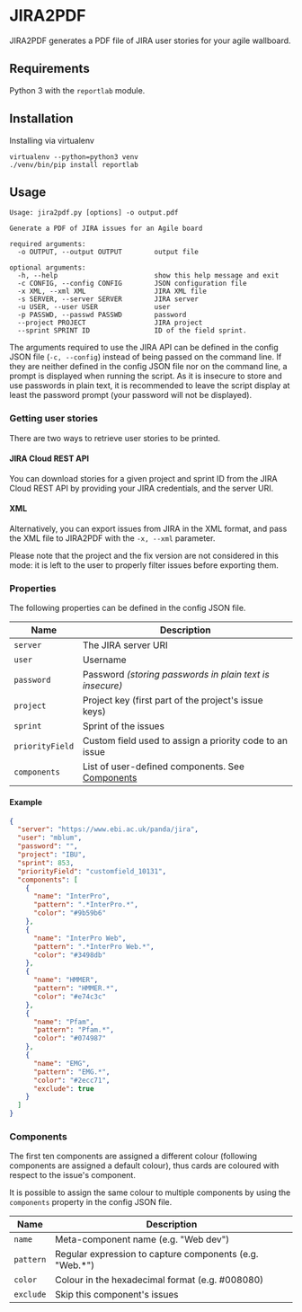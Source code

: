 # JIRA2PDF

JIRA2PDF generates a PDF file of JIRA user stories for your agile wallboard.
 
## Requirements

Python 3 with the `reportlab` module.

## Installation

Installing via virtualenv
```
virtualenv --python=python3 venv
./venv/bin/pip install reportlab
```

## Usage

```
Usage: jira2pdf.py [options] -o output.pdf

Generate a PDF of JIRA issues for an Agile board

required arguments:
  -o OUTPUT, --output OUTPUT        output file

optional arguments:
  -h, --help                        show this help message and exit
  -c CONFIG, --config CONFIG        JSON configuration file
  -x XML, --xml XML                 JIRA XML file
  -s SERVER, --server SERVER        JIRA server
  -u USER, --user USER              user
  -p PASSWD, --passwd PASSWD        password
  --project PROJECT                 JIRA project
  --sprint SPRINT ID                ID of the field sprint.
```

The arguments required to use the JIRA API can be defined in the config JSON file (`-c, --config`) instead of being passed on the command line. If they are neither defined in the config JSON file nor on the command line, a prompt is displayed when running the script. As it is insecure to store and use passwords in plain text, it is recommended to leave the script display at least the password prompt (your password will not be displayed).

### Getting user stories

There are two ways to retrieve user stories to be printed. 

#### JIRA Cloud REST API

You can download stories for a given project and   sprint ID from the JIRA Cloud REST API by providing your JIRA credentials, and the server URI.

#### XML

Alternatively, you can export issues from JIRA in the XML format, and pass the XML file to JIRA2PDF with the `-x, --xml` parameter.

Please note that the project and the fix version are not considered in this mode: it is left to the user to properly filter issues before exporting them.

### Properties

The following properties can be defined in the config JSON file.

| Name              | Description  |
| ----------------- | ------------ |
| `server`        | The JIRA server URI |
| `user`          | Username |
| `password`      | Password *(storing passwords in plain text is insecure)* |
| `project`       | Project key (first part of the project's issue keys) |
| `sprint`    | Sprint of the issues |
| `priorityField` | Custom field used to assign a priority code to an issue | 
| `components`    | List of user-defined components. See [Components](#components) | 

#### Example

```json
{
  "server": "https://www.ebi.ac.uk/panda/jira",
  "user": "mblum",
  "password": "",
  "project": "IBU",
  "sprint": 853,
  "priorityField": "customfield_10131",
  "components": [
    {
      "name": "InterPro",
      "pattern": ".*InterPro.*",
      "color": "#9b59b6"
    },
    {
      "name": "InterPro Web",
      "pattern": ".*InterPro Web.*",
      "color": "#3498db"
    },
    {
      "name": "HMMER",
      "pattern": "HMMER.*",
      "color": "#e74c3c"
    },
    {
      "name": "Pfam",
      "pattern": "Pfam.*",
      "color": "#074987"
    },
    {
      "name": "EMG",
      "pattern": "EMG.*",
      "color": "#2ecc71",
      "exclude": true
    }
  ]
}
```

### Components

The first ten components are assigned a different colour (following components are assigned a default colour), thus cards are coloured with respect to the issue's component.

It is possible to assign the same colour to multiple components by using the `components` property in the config JSON file.

| Name              | Description  |
| ----------------- | ------------ |
| `name`            | Meta-component name (e.g. "Web dev") |
| `pattern`         | Regular expression to capture components (e.g. "Web.*") |
| `color`           | Colour in the hexadecimal format (e.g. #008080) |
| `exclude`         | Skip this component's issues |
